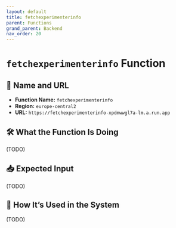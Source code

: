```yaml
---
layout: default
title: fetchexperimenterinfo
parent: Functions
grand_parent: Backend
nav_order: 20
---
```


# `fetchexperimenterinfo` Function

## 🔗 Name and URL

- **Function Name:** `fetchexperimenterinfo`
- **Region:** `europe-central2`
- **URL:** `https://fetchexperimenterinfo-xpdmwwgl7a-lm.a.run.app`

## 🛠️ What the Function Is Doing

(TODO)

## 📥 Expected Input

(TODO)

## 🔄 How It’s Used in the System

(TODO)
